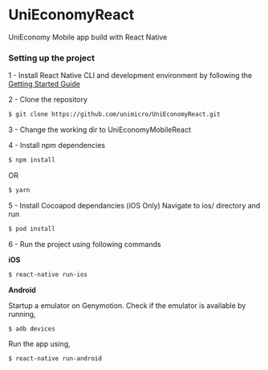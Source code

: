 # UniEconomyReact
UniEconomy Mobile app build with React Native

### Setting up the project

1 - Install React Native CLI and development environment by following the [Getting Started Guide](https://facebook.github.io/react-native/docs/getting-started.html#content)

2 - Clone the repository
```sh
$ git clone https://github.com/unimicro/UniEconomyReact.git
``` 
3 - Change the working dir to UniEconomyMobileReact

4 - Install npm dependencies 
```sh
$ npm install 
``` 
OR 
```sh
$ yarn
``` 

5 - Install Cocoapod dependancies (iOS Only)
Navigate to ios/ directory and run
```sh
$ pod install
``` 

6 - Run the project using following commands


**iOS**
```sh
$ react-native run-ios
``` 

**Android**

Startup a emulator on Genymotion. Check if the emulator is available by running,
```sh
$ adb devices
``` 
Run the app using,
```sh
$ react-native run-android
``` 
